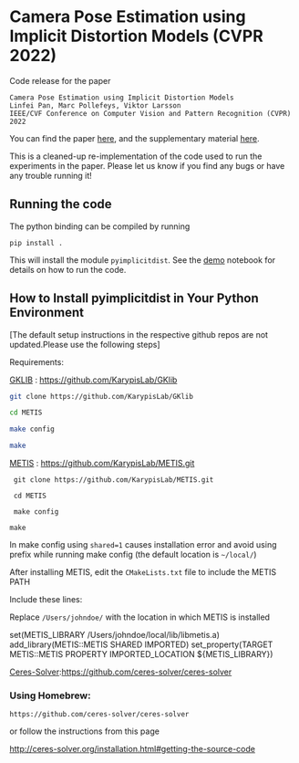 # Camera Pose Estimation using Implicit Distortion Models (CVPR 2022)

Code release for the paper
```
Camera Pose Estimation using Implicit Distortion Models
Linfei Pan, Marc Pollefeys, Viktor Larsson
IEEE/CVF Conference on Computer Vision and Pattern Recognition (CVPR) 2022
```
You can find the paper [here](https://openaccess.thecvf.com/content/CVPR2022/papers/Pan_Camera_Pose_Estimation_Using_Implicit_Distortion_Models_CVPR_2022_paper.pdf), and the supplementary material [here](https://openaccess.thecvf.com/content/CVPR2022/supplemental/Pan_Camera_Pose_Estimation_CVPR_2022_supplemental.pdf).

This is a cleaned-up re-implementation of the code used to run the experiments in the paper. Please let us know if you find any bugs or have any trouble running it!


## Running the code
The python binding can be compiled by running

```
pip install .
```

This will install the module `pyimplicitdist`. See the [demo](demo.ipynb) notebook for details on how to run the code.



## How to Install pyimplicitdist in Your Python Environment

[The default setup instructions in the respective github repos are not updated.Please use the following steps]

Requirements: 

[GKLIB](https://github.com/KarypisLab/GKlib) : https://github.com/KarypisLab/GKlib

```bash 
git clone https://github.com/KarypisLab/GKlib
```

```bash
cd METIS
```

```bash
make config
```

```bash 
make 
```



[METIS](https://github.com/KarypisLab/METIS.git) : https://github.com/KarypisLab/METIS.git


``` git clone https://github.com/KarypisLab/METIS.git```

``` cd METIS```

``` make config```

``` make ```

In make config using `shared=1` causes installation error and avoid using prefix while running make config (the default location is `~/local/`)

After installing METIS, edit the `CMakeLists.txt` file to include the METIS PATH

Include these lines:

Replace `/Users/johndoe/` with the location in which METIS is installed

set(METIS_LIBRARY /Users/johndoe/local/lib/libmetis.a)
add_library(METIS::METIS SHARED IMPORTED)
set_property(TARGET METIS::METIS PROPERTY IMPORTED_LOCATION ${METIS_LIBRARY})


[Ceres-Solver](https://github.com/ceres-solver/ceres-solver):https://github.com/ceres-solver/ceres-solver

### Using Homebrew:

`https://github.com/ceres-solver/ceres-solver`

or follow the instructions from this page

http://ceres-solver.org/installation.html#getting-the-source-code